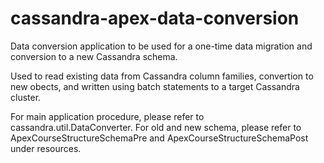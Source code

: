 # cassandra-apex-data-conversion
Data conversion application to be used for a one-time data migration and conversion to a new Cassandra schema.

Used to read existing data from Cassandra column families, convertion to new obects, and written using batch statements to a target Cassandra cluster.

For main application procedure, please refer to cassandra.util.DataConverter. For old and new schema, please refer to ApexCourseStructureSchemaPre and ApexCourseStructureSchemaPost under resources.
